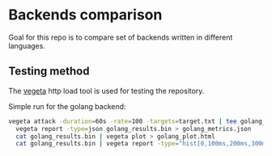# Backends comparison

Goal for this repo is to compare set of backends written in different languages.

## Testing method

The [vegeta](https://github.com/tsenart/vegeta) http load tool is used for testing the repository.

Simple run for the golang backend: 

```bash
vegeta attack -duration=60s -rate=100 -targets=target.txt | tee golang_results.bin | vegeta report
  vegeta report -type=json golang_results.bin > golang_metrics.json
  cat golang_results.bin | vegeta plot > golang_plot.html
  cat golang_results.bin | vegeta report -type="hist[0,100ms,200ms,300ms]"

```